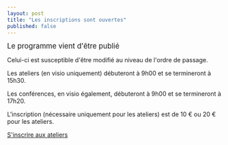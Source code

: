 ```yaml
---
layout: post
title: "Les inscriptions sont ouvertes"
published: false
---
```


<span style="font-size:larger;">Le programme vient d'être publié </span>

Celui-ci est susceptible d'être modifié au niveau de l'ordre de passage.

Les ateliers (en visio uniquement) débuteront à 9h00 et se termineront à 15h30.

Les conférences, en visio également, débuteront à 9h00 et se termineront à 17h20.

L'inscription (nécessaire uniquement pour les ateliers) est de 10 € ou 20 € pour les ateliers.

[S'inscrire aux ateliers](https://www.helloasso.com/associations/osgeo-fr/evenements/ateliers-des-journees-qgis-2022)

